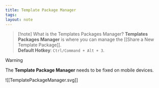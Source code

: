 ```yaml
---
title: Template Package Manager
tags: 
layout: note 
---
```

> [!note] What is the Templates Packages Manager?
> **Templates Packages Manager** is where you can manage the [[Share a New Template Package]].  
> **Default Hotkey**:  `Ctrl/Command + Alt + 3`. 

> [!warning]
> The **Template Package Manager** needs to be fixed on mobile devices.
> 


![[TemplatePackageManager.svg]]
